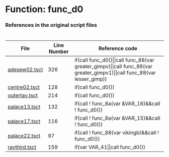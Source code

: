 # Function: func_d0 
### References in the original script files

#

| File | Line Number | Reference code |
| --- | --- | --- |
| [adesew02.tsct](../../../out/adesew02.tsct#L326) | 326 | if(call func_d0()\|\|call func_88(var greater_gimpv)\|\|call func_88(var greater_gimpv1)\|\|call func_88(var lesser_gimp)) |
| [centre02.tsct](../../../out/centre02.tsct#L128) | 128 | if(call func_d0()) |
| [outertav.tsct](../../../out/outertav.tsct#L214) | 214 | if(call func_d0()) |
| [palace13.tsct](../../../out/palace13.tsct#L132) | 132 | if(call ! func_8a(var &VAR_16)&&call ! func_d0()) |
| [palace17.tsct](../../../out/palace17.tsct#L116) | 116 | if(call ! func_8a(var &VAR_15)&&call ! func_d0()) |
| [palace22.tsct](../../../out/palace22.tsct#L97) | 97 | if(call ! func_88(var vikingb)&&call ! func_d0()) |
| [raythird.tsct](../../../out/raythird.tsct#L159) | 159 | if(var VAR_41\|\|call func_d0()) |
